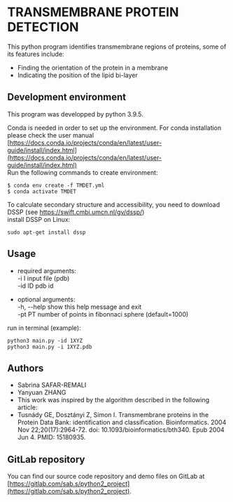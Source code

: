 # TRANSMEMBRANE PROTEIN DETECTION

This python program identifies transmembrane regions of proteins, some of its features include:
- Finding the orientation of the protein in a membrane  
- Indicating the position of the lipid bi-layer


## Development environment
This program was developped by python 3.9.5. 

Conda is needed in order to set up the environment. For conda installation please check the user manual [https://docs.conda.io/projects/conda/en/latest/user-guide/install/index.html](https://docs.conda.io/projects/conda/en/latest/user-guide/install/index.html)  
Run the following commands to create environment: 
```
$ conda env create -f TMDET.yml 
$ conda activate TMDET
```
To calculate secondary structure and accessibility, you need to download DSSP (see https://swift.cmbi.umcn.nl/gv/dssp/)  
install DSSP on Linux:
```
sudo apt-get install dssp
```

Usage
-----------------------------------------------------------------------------
- required arguments:  
  -i I        input file (pdb)  
  -id ID      pdb id 

- optional arguments:  
  -h, --help  show this help message and exit  
  -pt PT      number of points in fibonnaci sphere (default=1000)

run in terminal (example):
```
python3 main.py -id 1XYZ
python3 main.py -i 1XYZ.pdb
```

Authors
-----------------------------------------------------------------------------
- Sabrina SAFAR-REMALI  
- Yanyuan ZHANG
- This work was inspired by the algorithm described in the following  article:
- Tusnády GE, Dosztányi Z, Simon I. Transmembrane proteins in the Protein Data Bank: identification and classification. Bioinformatics. 2004 Nov 22;20(17):2964-72. doi: 10.1093/bioinformatics/bth340. Epub 2004 Jun 4. PMID: 15180935.

GitLab repository
-----------------------------------------------------------------------------
You can find our source code repository and demo files on GitLab 
at [https://gitlab.com/sab.s/python2_project](https://gitlab.com/sab.s/python2_project). 
